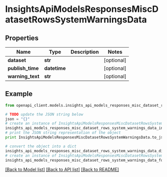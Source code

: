 # InsightsApiModelsResponsesMiscDatasetRowsSystemWarningsData


## Properties
Name | Type | Description | Notes
------------ | ------------- | ------------- | -------------
**dataset** | **str** |  | [optional] 
**publish_time** | **datetime** |  | [optional] 
**warning_text** | **str** |  | [optional] 

## Example

```python
from openapi_client.models.insights_api_models_responses_misc_dataset_rows_system_warnings_data import InsightsApiModelsResponsesMiscDatasetRowsSystemWarningsData

# TODO update the JSON string below
json = "{}"
# create an instance of InsightsApiModelsResponsesMiscDatasetRowsSystemWarningsData from a JSON string
insights_api_models_responses_misc_dataset_rows_system_warnings_data_instance = InsightsApiModelsResponsesMiscDatasetRowsSystemWarningsData.from_json(json)
# print the JSON string representation of the object
print InsightsApiModelsResponsesMiscDatasetRowsSystemWarningsData.to_json()

# convert the object into a dict
insights_api_models_responses_misc_dataset_rows_system_warnings_data_dict = insights_api_models_responses_misc_dataset_rows_system_warnings_data_instance.to_dict()
# create an instance of InsightsApiModelsResponsesMiscDatasetRowsSystemWarningsData from a dict
insights_api_models_responses_misc_dataset_rows_system_warnings_data_form_dict = insights_api_models_responses_misc_dataset_rows_system_warnings_data.from_dict(insights_api_models_responses_misc_dataset_rows_system_warnings_data_dict)
```
[[Back to Model list]](../README.md#documentation-for-models) [[Back to API list]](../README.md#documentation-for-api-endpoints) [[Back to README]](../README.md)


